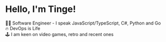 # Hello, I'm Tinge!

👨‍💻️ Software Engineer - I speak JavaScript/TypeScript, C#, Python and Go  
🔥 DevOps is Life  
🕹️ I am keen on video games, retro and recent ones  
